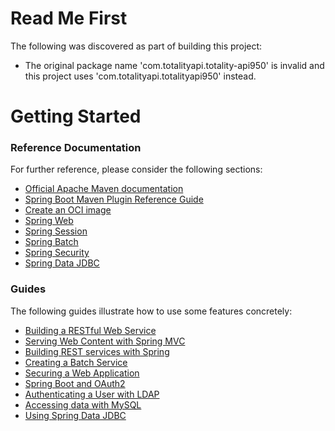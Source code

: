 # Read Me First
The following was discovered as part of building this project:

* The original package name 'com.totalityapi.totality-api950' is invalid and this project uses 'com.totalityapi.totalityapi950' instead.

# Getting Started

### Reference Documentation
For further reference, please consider the following sections:

* [Official Apache Maven documentation](https://maven.apache.org/guides/index.html)
* [Spring Boot Maven Plugin Reference Guide](https://docs.spring.io/spring-boot/docs/3.2.4/maven-plugin/reference/html/)
* [Create an OCI image](https://docs.spring.io/spring-boot/docs/3.2.4/maven-plugin/reference/html/#build-image)
* [Spring Web](https://docs.spring.io/spring-boot/docs/3.2.4/reference/htmlsingle/index.html#web)
* [Spring Session](https://docs.spring.io/spring-session/reference/)
* [Spring Batch](https://docs.spring.io/spring-boot/docs/3.2.4/reference/htmlsingle/index.html#howto.batch)
* [Spring Security](https://docs.spring.io/spring-boot/docs/3.2.4/reference/htmlsingle/index.html#web.security)
* [Spring Data JDBC](https://docs.spring.io/spring-boot/docs/3.2.4/reference/htmlsingle/index.html#data.sql.jdbc)

### Guides
The following guides illustrate how to use some features concretely:

* [Building a RESTful Web Service](https://spring.io/guides/gs/rest-service/)
* [Serving Web Content with Spring MVC](https://spring.io/guides/gs/serving-web-content/)
* [Building REST services with Spring](https://spring.io/guides/tutorials/rest/)
* [Creating a Batch Service](https://spring.io/guides/gs/batch-processing/)
* [Securing a Web Application](https://spring.io/guides/gs/securing-web/)
* [Spring Boot and OAuth2](https://spring.io/guides/tutorials/spring-boot-oauth2/)
* [Authenticating a User with LDAP](https://spring.io/guides/gs/authenticating-ldap/)
* [Accessing data with MySQL](https://spring.io/guides/gs/accessing-data-mysql/)
* [Using Spring Data JDBC](https://github.com/spring-projects/spring-data-examples/tree/master/jdbc/basics)

